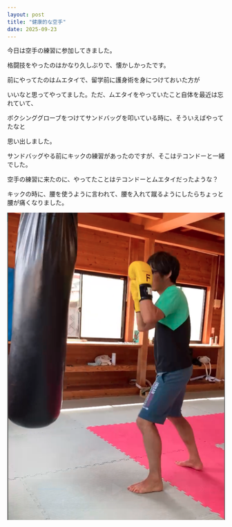 ```yaml
---
layout: post
title: "健康的な空手"
date: 2025-09-23
---
```


今日は空手の練習に参加してきました。

格闘技をやったのはかなり久しぶりで、懐かしかったです。

前にやってたのはムエタイで、留学前に護身術を身につけておいた方が

いいなと思ってやってました。ただ、ムエタイをやっていたこと自体を最近は忘れていて、

ボクシンググローブをつけてサンドバッグを叩いている時に、そういえばやってたなと

思い出しました。

サンドバッグやる前にキックの練習があったのですが、そこはテコンドーと一緒でした。

空手の練習に来たのに、やってたことはテコンドーとムエタイだったような？

キックの時に、腰を使うように言われて、腰を入れて蹴るようにしたらちょっと腰が痛くなりました。

![サンドバッグ](/assets/images/karate.png)



